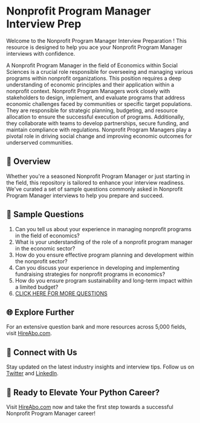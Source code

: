 # Nonprofit Program Manager Interview Prep

Welcome to the Nonprofit Program Manager Interview Preparation ! This resource is designed to help you ace your Nonprofit Program Manager interviews with confidence.

A Nonprofit Program Manager in the field of Economics within Social Sciences is a crucial role responsible for overseeing and managing various programs within nonprofit organizations. This position requires a deep understanding of economic principles and their application within a nonprofit context. Nonprofit Program Managers work closely with stakeholders to design, implement, and evaluate programs that address economic challenges faced by communities or specific target populations. They are responsible for strategic planning, budgeting, and resource allocation to ensure the successful execution of programs. Additionally, they collaborate with teams to develop partnerships, secure funding, and maintain compliance with regulations. Nonprofit Program Managers play a pivotal role in driving social change and improving economic outcomes for underserved communities.

## 🚀 Overview

Whether you're a seasoned Nonprofit Program Manager or just starting in the field, this repository is tailored to enhance your interview readiness. We've curated a set of sample questions commonly asked in Nonprofit Program Manager interviews to help you prepare and succeed.

## 📝 Sample Questions

1. Can you tell us about your experience in managing nonprofit programs in the field of economics?
2. What is your understanding of the role of a nonprofit program manager in the economic sector?
3. How do you ensure effective program planning and development within the nonprofit sector?
4. Can you discuss your experience in developing and implementing fundraising strategies for nonprofit programs in economics?
5. How do you ensure program sustainability and long-term impact within a limited budget?
6. [CLICK HERE FOR MORE QUESTIONS](https://hireabo.com/job/7_4_30/Nonprofit%20Program%20Manager)

## 🌐 Explore Further

For an extensive question bank and more resources across 5,000 fields, visit [HireAbo.com](https://www.hireabo.com).

## 📱 Connect with Us

Stay updated on the latest industry insights and interview tips. Follow us on [Twitter](https://twitter.com/hireabo) and [LinkedIn](https://www.linkedin.com/in/hire-abo-3609972a8/).

## 🚀 Ready to Elevate Your Python Career?

Visit [HireAbo.com](https://www.hireabo.com) now and take the first step towards a successful Nonprofit Program Manager career!